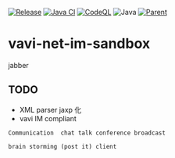 [![Release](https://jitpack.io/v/umjammer/vavi-net-im-sandbox.svg)](https://jitpack.io/#umjammer/vavi-net-im-sandbox)
[![Java CI](https://github.com/umjammer/vavi-net-im-sandbox/actions/workflows/maven.yml/badge.svg)](https://github.com/umjammer/vavi-net-im-sandbox/actions/workflows/maven.yml)
[![CodeQL](https://github.com/umjammer/vavi-net-im-sandbox/actions/workflows/codeql.yml/badge.svg)](https://github.com/umjammer/vavi-net-im-sandbox/actions/workflows/codeql-analysis.yml)
![Java](https://img.shields.io/badge/Java-8-b07219)
[![Parent](https://img.shields.io/badge/Parent-vavi--net--im-pink)](https://github.com/umjammer/vavi-net-im)

# vavi-net-im-sandbox

jabber

## TODO

  * XML parser jaxp 化
  * vavi IM compliant

```
Communication  chat talk conference broadcast

brain storming (post it) client
```
